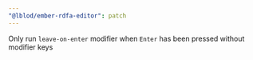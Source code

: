 ```yaml
---
"@lblod/ember-rdfa-editor": patch
---
```


Only run `leave-on-enter` modifier when `Enter` has been pressed without modifier keys
